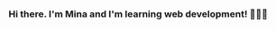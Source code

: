 ### Hi there. I'm Mina and I'm learning web development! 👩🏻‍💻

<!--
**minamky/minamky** is a ✨ _special_ ✨ repository because its `README.md` (this file) appears on your GitHub profile.

Here are some ideas to get you started:

- 🔭 I’m currently working on building my portfolio website with HTML, CSS, and JS
- 🌱 I’m currently learning how to use Figma
- ✏️  I’m a CS student at Stanford University
-->
